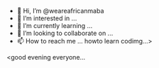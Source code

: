 - 👋 Hi, I’m @weareafricanmaba
- 👀 I’m interested in ...
- 🌱 I’m currently learning ...
- 💞️ I’m looking to collaborate on ...
- 📫 How to reach me ...
howto learn codimg...>
<!---
weareafricanmaba/weareafricanmaba is a ✨ special ✨ repository because its `README.md` (this file) appears on your GitHub profile.
You can click the Preview link to take a look at your changes.
--->
<good evening everyone...
